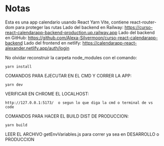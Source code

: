 # Notas
Esta es una app calendario usando React Yarn Vite, contiene react-router-dom para proteger las rutas
Lado del backend en Railway:  https://curso-react-calendarapp-backend-production.up.railway.app
Lado del backend en GitHub:   https://github.com/Alexa-Silvermoon/curso-react-calendarapp-backend
Lado del frontend en netlify: https://calendarapp-react-alexander.netlify.app/auth/login

No olvidar reconstruir la carpeta node_modules con el comando:
```
yarn install
```

COMANDOS PARA EJECUTAR EN EL CMD Y CORRER LA APP:
```
yarn dev
```

VERIFICAR EN CHROME EL LOCALHOST:
```
http://127.0.0.1:5173/  o segun lo que diga la cmd o terminal de vs code
```

COMANDOS PARA HACER EL BUILD DIST DE PRODUCCION:
```
yarn build
```

LEER EL ARCHIVO getEnvVariables.js para correr ya sea en DESARROLLO o PRODUCCION
